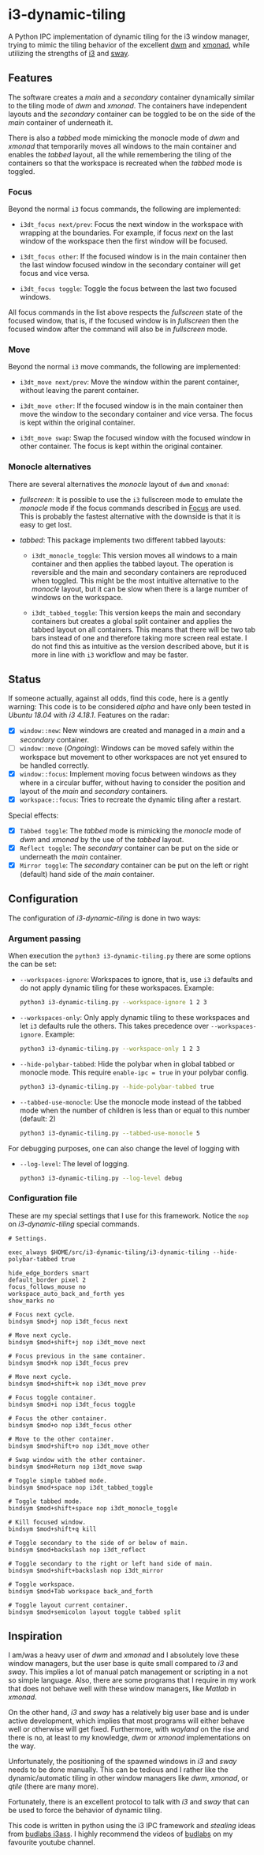 # i3-dynamic-tiling

A Python IPC implementation of dynamic tiling for the i3 window manager, trying
to mimic the tiling behavior of the excellent [dwm](http://dwm.suckless.org/)
and [xmonad](https://xmonad.org/), while utilizing the strengths of
[i3](https://i3wm.org/) and [sway](https://swaywm.org/).

## Features

The software creates a _main_ and a _secondary_ container dynamically similar
to the tiling mode of _dwm_ and _xmonad_. The containers have independent
layouts and the _secondary_ container can be toggled to be on the side of the
_main_ container of underneath it.

There is also a _tabbed_ mode mimicking the monocle mode of _dwm_ and _xmonad_
that temporarily moves all windows to the main container and enables the
_tabbed_ layout, all the while remembering the tiling of the containers so that
the workspace is recreated when the _tabbed_ mode is toggled.

### Focus

Beyond the normal `i3` focus commands, the following are implemented:

+ `i3dt_focus next/prev`: Focus the next window in the workspace with wrapping
  at the boundaries. For example, if focus _next_ on the last window of the
  workspace then the first window will be focused.

+ `i3dt_focus other`: If the focused window is in the main container then the
  last window focused window in the secondary container will get focus and vice
  versa.

+ `i3dt_focus toggle`: Toggle the focus between the last two focused windows.

All focus commands in the list above respects the _fullscreen_ state of the
focused window, that is, if the focused window is in _fullscreen_ then the
focused window after the command will also be in _fullscreen_ mode.

### Move

Beyond the normal `i3` move commands, the following are implemented:

+ `i3dt_move next/prev`: Move the window within the parent container, without
  leaving the parent container.

+ `i3dt_move other`: If the focused window is in the main container then move
  the window to the secondary container and vice versa. The focus is kept
  within the original container.

+ `i3dt_move swap`: Swap the focused window with the focused window in other
  container. The focus is kept within the original container.

### Monocle alternatives

There are several alternatives the _monocle_ layout of `dwm` and `xmonad`:

+ _fullscreen_: It is possible to use the `i3` fullscreen mode to emulate the
  _monocle_ mode if the focus commands described in [Focus](#focus) are used.
  This is probably the fastest alternative with the downside is that it is easy
  to get lost.

+ _tabbed_: This package implements two different tabbed layouts:

  + `i3dt_monocle_toggle`: This version moves all windows to a main container
    and then applies the tabbed layout. The operation is reversible and the
    main and secondary containers are reproduced when toggled. This might be
    the most intuitive alternative to the _monocle_ layout, but it can be slow
    when there is a large number of windows on the workspace.

  + `i3dt_tabbed_toggle`: This version keeps the main and secondary containers
    but creates a global split container and applies the tabbed layout on all
    containers. This means that there will be two tab bars instead of one and
    therefore taking more screen real estate. I do not find this as intuitive
    as the version described above, but it is more in line with `i3` workflow
    and may be faster.

## Status

If someone actually, against all odds, find this code, here is a gently
warning: This code is to be considered _alpha_ and have only been tested in
_Ubuntu 18.04_ with _i3 4.18.1_. Features on the radar:

- [x] `window::new`: New windows are created and managed in a _main_ and a
  _secondary_ container.
- [ ] `window::move` (_Ongoing_): Windows can be moved safely within the
  workspace but movement to other workspaces are not yet ensured to be handled
  correctly.
- [x] `window::focus`: Implement moving focus between windows as they where in
  a circular buffer, without having to consider the position and layout of the
  _main_ and _secondary_ containers.
- [x] `workspace::focus`: Tries to recreate the dynamic tiling after a restart.

Special effects:

- [x] `Tabbed toggle`: The _tabbed_ mode is mimicking the _monocle_ mode of
  _dwm_ and _xmonad_ by the use of the _tabbed_ layout.
- [x] `Reflect toggle`: The _secondary_ container can be put on the side or
  underneath the _main_ container.
- [x] `Mirror toggle`: The _secondary_ container can be put on the left or
  right (default) hand side of the _main_ container.

## Configuration

The configuration of _i3-dynamic-tiling_ is done in two ways:

### Argument passing

When execution the `python3 i3-dynamic-tiling.py` there are some options the
can be set:

- `--workspaces-ignore`: Workspaces to ignore, that is, use `i3` defaults and
  do not apply dynamic tiling for these workspaces. Example:

  ```bash
  python3 i3-dynamic-tiling.py --workspace-ignore 1 2 3
  ```

- `--workspaces-only`: Only apply dynamic tiling to these workspaces and let
  `i3` defaults rule the others. This takes precedence over
  `--workspaces-ignore`. Example:

  ```bash
  python3 i3-dynamic-tiling.py --workspace-only 1 2 3
  ```
- `--hide-polybar-tabbed`: Hide the polybar when in global tabbed or monocle
  mode. This require `enable-ipc = true` in your polybar config.

  ```bash
  python3 i3-dynamic-tiling.py --hide-polybar-tabbed true
  ```

- `--tabbed-use-monocle`: Use the monocle mode instead of the tabbed mode when
  the number of children is less than or equal to this number (default: 2)

  ```bash
  python3 i3-dynamic-tiling.py --tabbed-use-monocle 5
  ```

For debugging purposes, one can also change the level of logging with

- `--log-level`: The level of logging.

  ```bash
  python3 i3-dynamic-tiling.py --log-level debug
  ```

### Configuration file

These are my special settings that I use for this framework. Notice the `nop`
on _i3-dynamic-tiling_ special commands.


```
# Settings.

exec_always $HOME/src/i3-dynamic-tiling/i3-dynamic-tiling --hide-polybar-tabbed true

hide_edge_borders smart
default_border pixel 2
focus_follows_mouse no
workspace_auto_back_and_forth yes
show_marks no

# Focus next cycle.
bindsym $mod+j nop i3dt_focus next

# Move next cycle.
bindsym $mod+shift+j nop i3dt_move next

# Focus previous in the same container.
bindsym $mod+k nop i3dt_focus prev

# Move next cycle.
bindsym $mod+shift+k nop i3dt_move prev

# Focus toggle container.
bindsym $mod+i nop i3dt_focus toggle

# Focus the other container.
bindsym $mod+o nop i3dt_focus other

# Move to the other container.
bindsym $mod+shift+o nop i3dt_move other

# Swap window with the other container.
bindsym $mod+Return nop i3dt_move swap

# Toggle simple tabbed mode.
bindsym $mod+space nop i3dt_tabbed_toggle

# Toggle tabbed mode.
bindsym $mod+shift+space nop i3dt_monocle_toggle

# Kill focused window.
bindsym $mod+shift+q kill

# Toggle secondary to the side of or below of main.
bindsym $mod+backslash nop i3dt_reflect

# Toggle secondary to the right or left hand side of main.
bindsym $mod+shift+backslash nop i3dt_mirror

# Toggle workspace.
bindsym $mod+Tab workspace back_and_forth

# Toggle layout current container.
bindsym $mod+semicolon layout toggle tabbed split
```

## Inspiration

I am/was a heavy user of _dwm_ and _xmonad_ and I absolutely love these window
managers, but the user base is quite small compared to _i3_ and _sway_. This
implies a lot of manual patch management or scripting in a not so simple
language. Also, there are some programs that I require in my work that does
not behave well with these window managers, like _Matlab_ in _xmonad_.

On the other hand, _i3_ and _sway_ has a relatively big user base and is under
active development, which implies that most programs will either behave well or
otherwise will get fixed. Furthermore, with _wayland_ on the rise and there is
no, at least to my knowledge, _dwm_ or _xmonad_ implementations on the way.

Unfortunately, the positioning of the spawned windows in _i3_ and _sway_ needs
to be done manually. This can be tedious and I rather like the
dynamic/automatic tiling in other window managers like _dwm_, _xmonad_, or
_qtile_ (there are many more).

Fortunately, there is an excellent protocol to talk with _i3_ and _sway_ that
can be used to force the behavior of dynamic tiling.

This code is written in python using the i3 IPC framework and _stealing_ ideas
from [budlabs i3ass](https://github.com/budlabs/i3ass). I highly recommend the
videos of [budlabs](https://www.youtube.com/channel/UCi8XrDg1bK_MJ0goOnbpTMQ)
on my favourite youtube channel.

